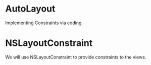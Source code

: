 # AutoLayout
Implementing Constraints via coding. 

# NSLayoutConstraint
We will use NSLayoutConstraint to provide constraints to the views.
